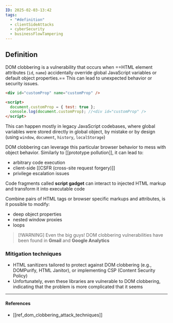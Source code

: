```yaml
---
ID: 2025-02-03-13:42
tags:
  - "#definition"
  - clientSideAttacks
  - cyberSecurity
  - businessFlowTampering
---
```

## Definition

DOM clobbering is a vulnerability that occurs when ==HTML element attributes (`id`, `name`) accidentally override global JavaScript variables or default object properties.== This can lead to unexpected behavior or security issues.

```html
<div id="customProp" name="customProp" />

<script>
  document.customProp = { test: true };
  console.log(document.customProp); //<div id="customProp" />
</script>

```

This can happen mostly in legacy JavaScript codebases, where global variables were stored directly in global object, by mistake or by design (using `window`, `document`, `history`, `localStorage`) 

DOM clobbering can leverage this particular browser behavior to mess with object behavior. Similarly to [[prototype pollution]], it can lead to:
- arbitrary code execution
- client-side [[CSFR (cross-site request forgery)]]
- privilege escalation issues

Code fragments called **script gadget** can interact to injected HTML markup and transform it into executable code

Combine pairs of HTML tags or browser specific markups and attributes, is it possible to modify:
- deep object properties
- nested window proxies
- loops

> [!WARNING] Even the big guys!
> DOM clobbering vulnerabilities have been found in **Gmail** and **Google Analytics**

### Mitigation techniques

- HTML sanitizers tailored to protect against DOM clobbering (e.g., DOMPurify, HTML Janitor), or implementing CSP (Content Security Policy)
- Unfortunately, even these libraries are vulnerable to DOM clobbering, indicating that the problem is more complicated that it seems


---

#### References
- [[ref_dom_clobbering_attack_techniques]]

